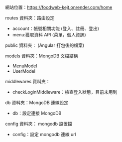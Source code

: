 網站位置：https://foodweb-kejt.onrender.com/home

routes 資料夾：路由設定
- account：帳號相關功能 (登入、註冊、登出)
- menu:獲取資料 API (菜單，個人資訊)

public 資料夾： (Angular 打包後的檔案)

models 資料夾：MongoDB 文檔結構
- MenuModel
- UserModel

middlewares 資料夾：
- checkLoginMiddleware：檢查登入狀態，目前未用到

db 資料夾：MongoDB 連線設定
- db：設定連接 MongoDB

config 資料夾： mongodb 設置擋
- config：設定 mongodb 連線 url




